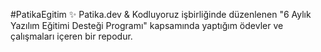 #PatikaEgitim
✨ Patika.dev & Kodluyoruz işbirliğinde düzenlenen "6 Aylık Yazılım Eğitimi Desteği Programı" kapsamında yaptığım ödevler ve çalışmaları içeren bir repodur.
